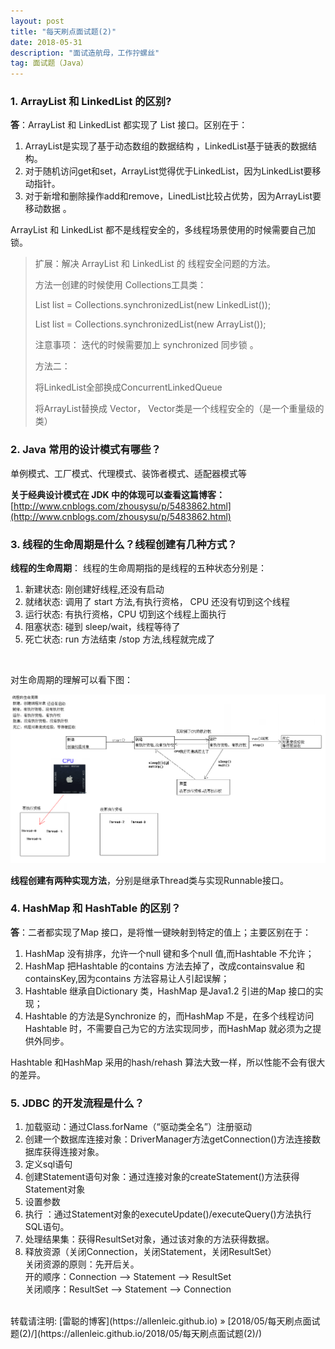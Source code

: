 ```yaml
---
layout: post
title: "每天刷点面试题(2)"
date: 2018-05-31
description: "面试造航母，工作拧螺丝"
tag: 面试题（Java）
---
```


### 1. ArrayList 和 LinkedList 的区别?

**答**：ArrayList 和 LinkedList 都实现了 List 接口。区别在于：   

1. ArrayList是实现了基于动态数组的数据结构 ，LinkedList基于链表的数据结构。 
2. 对于随机访问get和set，ArrayList觉得优于LinkedList，因为LinkedList要移动指针。 
3. 对于新增和删除操作add和remove，LinedList比较占优势，因为ArrayList要移动数据 。

ArrayList 和 LinkedList 都不是线程安全的，多线程场景使用的时候需要自己加锁。

> 扩展：解决 ArrayList 和 LinkedList 的 线程安全问题的方法。  
>
> 方法一创建的时候使用 Collections工具类：
>
> List<String> list = Collections.synchronizedList(new LinkedList<String>());   
>
> List<String> list = Collections.synchronizedList(new ArrayList<String>());   
>
> 注意事项： 迭代的时候需要加上 synchronized 同步锁 。  
>
> 
>
> 方法二：  
>
> 将LinkedList全部换成ConcurrentLinkedQueue     
>
> 将ArrayList替换成 Vector， Vector类是一个线程安全的（是一个重量级的类） 

### 2. Java 常用的设计模式有哪些？

单例模式、工厂模式、代理模式、装饰者模式、适配器模式等

**关于经典设计模式在 JDK 中的体现可以查看这篇博客：**  [http://www.cnblogs.com/zhousysu/p/5483862.html](http://www.cnblogs.com/zhousysu/p/5483862.html)

### 3. 线程的生命周期是什么？线程创建有几种方式？

**线程的生命周期**：  线程的生命周期指的是线程的五种状态分别是：  

1. 新建状态: 刚创建好线程,还没有启动 
2. 就绪状态: 调用了 start 方法,有执行资格， CPU 还没有切到这个线程 
3. 运行状态: 有执行资格，CPU 切到这个线程上面执行 
4. 阻塞状态: 碰到 sleep/wait，线程等待了
5. 死亡状态: run 方法结束 /stop 方法,线程就完成了

<br>

对生命周期的理解可以看下图：  

![1527782092219](/images/posts/interview/1527782092219.png)

**线程创建有两种实现方法**，分别是继承Thread类与实现Runnable接口。    

### 4. HashMap 和 HashTable 的区别？

**答**：二者都实现了Map 接口，是将惟一键映射到特定的值上；主要区别在于：   

1. HashMap 没有排序，允许一个null 键和多个null 值,而Hashtable 不允许；   
2. HashMap 把Hashtable 的contains 方法去掉了，改成containsvalue 和containsKey,因为contains 方法容易让人引起误解；  
3. Hashtable 继承自Dictionary 类，HashMap 是Java1.2 引进的Map 接口的实现；   
4. Hashtable 的方法是Synchronize 的，而HashMap 不是，在多个线程访问Hashtable 时，不需要自己为它的方法实现同步，而HashMap 就必须为之提供外同步。  

Hashtable 和HashMap 采用的hash/rehash 算法大致一样，所以性能不会有很大的差异。 

### 5. JDBC 的开发流程是什么？

1. 加载驱动：通过Class.forName（“驱动类全名”）注册驱动
2. 创建一个数据库连接对象：DriverManager方法getConnection()方法连接数据库获得连接对象。 
3. 定义sql语句
4. 创建Statement语句对象：通过连接对象的createStatement()方法获得Statement对象 
5. 设置参数
6. 执行 ：通过Statement对象的executeUpdate()/executeQuery()方法执行SQL语句。 
7. 处理结果集：获得ResultSet对象，通过该对象的方法获得数据。 
8. 释放资源（关闭Connection，关闭Statement，关闭ResultSet）   
   关闭资源的原则：先开后关。  
   开的顺序：Connection --> Statement --> ResultSet  
   关闭顺序：ResultSet --> Statement --> Connection  

<br/>
转载请注明: [雷聪的博客](https://allenleic.github.io) » [2018/05/每天刷点面试题(2)/](https://allenleic.github.io/2018/05/每天刷点面试题(2)/)
